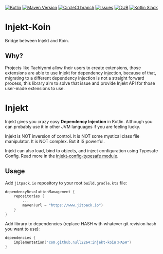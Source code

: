 [![Kotlin](https://img.shields.io/badge/kotlin-1.0.2-blue.svg)](http://kotlinlang.org) [![Maven Version](https://img.shields.io/maven-central/v/uy.kohesive.injekt/injekt-core.svg)](http://search.maven.org/#search%7Cga%7C1%7Cg%3A%22uy.kohesive.injekt%22) [![CircleCI branch](https://img.shields.io/circleci/project/kohesive/injekt/master.svg)](https://circleci.com/gh/kohesive/injekt/tree/master) [![Issues](https://img.shields.io/github/issues/kohesive/injekt.svg)](https://github.com/kohesive/injekt/issues?q=is%3Aopen) [![DUB](https://img.shields.io/dub/l/vibe-d.svg)](https://github.com/kohesive/injekt/blob/master/LICENSE) [![Kotlin Slack](https://img.shields.io/badge/chat-kotlin%20slack-orange.svg)](http://kotlinslackin.herokuapp.com)

# Injekt-Koin

Bridge between Injekt and Koin.

## Why?

Projects like Tachiyomi allow their users to create extensions, those extensions are able to use Injekt for dependency
injection, because of that, migrating to a different dependency injection is not a straight forward process, this
library aim to solve that issue and provide Injekt API for those user-made extensions to use.

# Injekt

Injekt gives you crazy easy **Dependency Injection** in Kotlin.  Although you can probably use it in other JVM languages if you are feeling lucky.

Injekt is NOT inversion of control.  It is NOT some mystical class file manipulator.  It is NOT complex.  But it IS powerful.

Injekt can also load, bind to objects, and inject configuration using Typesafe Config.  Read more in the [injekt-config-typesafe module](https://github.com/kohesive/klutter/tree/master/config-typesafe).

## Usage

Add `jitpack.io` repository to your root `build.gradle.kts` file:

```kotlin
dependencyResolutionManagement {
    repositories {
        ...
        maven(url = "https://www.jitpack.io")
    }
}
```

Add library to dependencies (replace HASH with whatever git revision hash you want to use):

```kotlin
dependencies {
    implementation("com.github.null2264:injekt-koin:HASH")
}
```
